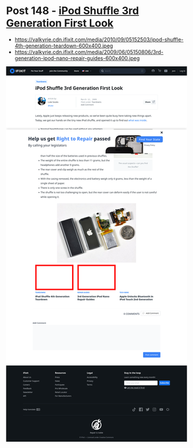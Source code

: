 # Post 148 - [iPod Shuffle 3rd Generation First Look](https://www.ifixit.com/News/148/ipod-shuffle-3rd-generation-first-look)

- https://valkyrie.cdn.ifixit.com/media/2010/09/05152503/ipod-shuffle-4th-generation-teardown-600x400.jpeg
- https://valkyrie.cdn.ifixit.com/media/2009/06/05150806/3rd-generation-ipod-nano-repair-guides-600x400.jpeg

![screencap](screenshots/16124ff1-fd3c-4b22-afee-ad8cbdc418bd.png)
